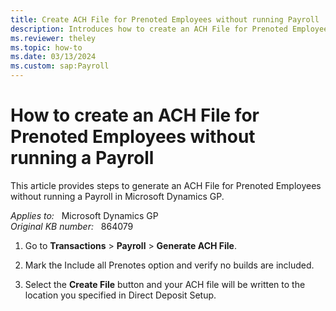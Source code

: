 ```yaml
---
title: Create ACH File for Prenoted Employees without running Payroll
description: Introduces how to create an ACH File for Prenoted Employees without running a Payroll.
ms.reviewer: theley
ms.topic: how-to
ms.date: 03/13/2024
ms.custom: sap:Payroll
---
```

# How to create an ACH File for Prenoted Employees without running a Payroll

This article provides steps to generate an ACH File for Prenoted Employees without running a Payroll in Microsoft Dynamics GP.

_Applies to:_ &nbsp; Microsoft Dynamics GP  
_Original KB number:_ &nbsp; 864079

1. Go to **Transactions** > **Payroll** > **Generate ACH File**.

2. Mark the Include all Prenotes option and verify no builds are included.

3. Select the **Create File** button and your ACH file will be written to the location you specified in Direct Deposit Setup.
